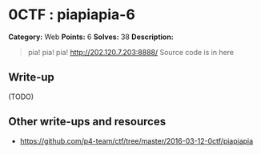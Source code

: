 # 0CTF : piapiapia-6

**Category:** Web
**Points:** 6
**Solves:** 38
**Description:**

> pia! pia! pia! <http://202.120.7.203:8888/> Source code is in here


## Write-up

(TODO)

## Other write-ups and resources

* <https://github.com/p4-team/ctf/tree/master/2016-03-12-0ctf/piapiapia>

